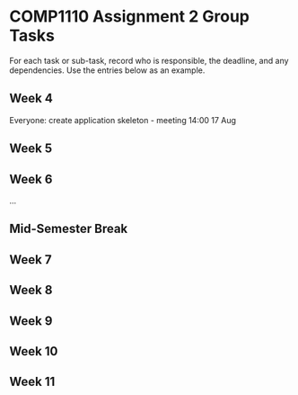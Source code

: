 # COMP1110 Assignment 2 Group Tasks

For each task or sub-task, record who is responsible, the deadline, and any dependencies.
Use the entries below as an example.

## Week 4

Everyone: create application skeleton - meeting 14:00 17 Aug

## Week 5


## Week 6

...

## Mid-Semester Break

## Week 7

## Week 8

## Week 9

## Week 10

## Week 11
